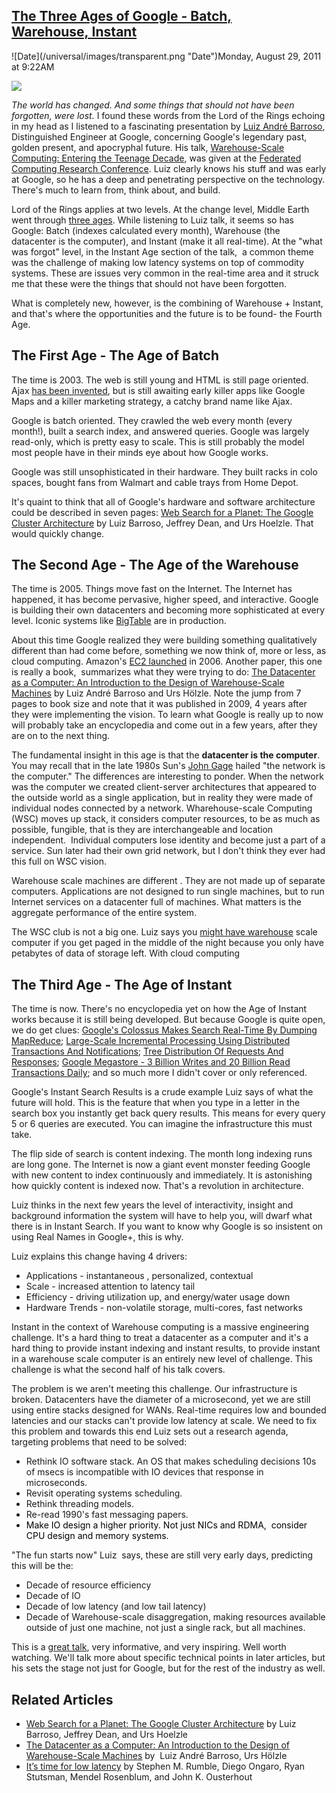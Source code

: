 ## [The Three Ages of Google - Batch, Warehouse, Instant](/blog/2011/8/29/the-three-ages-of-google-batch-warehouse-instant.html)

<div class="journal-entry-tag journal-entry-tag-post-title"><span class="posted-on">![Date](/universal/images/transparent.png "Date")Monday, August 29, 2011 at 9:22AM</span></div>

<div class="body">

[![](http://farm7.static.flickr.com/6193/6091368869_dc65aa3ed9_m.jpg)](http://highscalability.com/blog/2009/12/16/building-super-scalable-systems-blade-runner-meets-autonomic.html)

_The world has changed. And some things that should not have been forgotten, were lost._ I found these words from the Lord of the Rings echoing in my head as I listened to a fascinating presentation by [Luiz André Barroso](http://research.google.com/pubs/LuizBarroso.html), Distinguished Engineer at Google, concerning Google's legendary past, golden present, and apocryphal future. His talk, [Warehouse-Scale Computing: Entering the Teenage Decade](http://dl.acm.org/citation.cfm?id=2019527&CFID=39785911&CFTOKEN=33778723), was given at the [Federated Computing Research Conference](http://www.acm.org/fcrc/plenary_2011.html). Luiz clearly knows his stuff and was early at Google, so he has a deep and penetrating perspective on the technology. There's much to learn from, think about, and build.

Lord of the Rings applies at two levels. At the change level, Middle Earth went through [three ages](http://en.wikipedia.org/wiki/Middle-earth). While listening to Luiz talk, it seems so has Google: Batch (indexes calculated every month), Warehouse (the datacenter is the computer), and Instant (make it all real-time). At the "what was forgot" level, in the Instant Age section of the talk,  a common theme was the challenge of making low latency systems on top of commodity systems. These are issues very common in the real-time area and it struck me that these were the things that should not have been forgotten.

What is completely new, however, is the combining of Warehouse + Instant, and that's where the opportunities and the future is to be found- the Fourth Age.

## The First Age - The Age of Batch

The time is 2003\. The web is still young and HTML is still page oriented. Ajax [has been invented](http://garrettsmith.net/blog/archives/2006/01/microsoft_inven_1.html), but is still awaiting early killer apps like Google Maps and a killer marketing strategy, a catchy brand name like Ajax.

Google is batch oriented. They crawled the web every month (every month!), built a search index, and answered queries. Google was largely read-only, which is pretty easy to scale. This is still probably the model most people have in their minds eye about how Google works.

Google was still unsophisticated in their hardware. They built racks in colo spaces, bought fans from Walmart and cable trays from Home Depot.

It's quaint to think that all of Google's hardware and software architecture could be described in seven pages: [Web Search for a Planet: The Google Cluster Architecture](http://research.google.com/archive/googlecluster.html) by Luiz Barroso, Jeffrey Dean, and Urs Hoelzle. That would quickly change.

## The Second Age - The Age of the Warehouse

The time is 2005\. Things move fast on the Internet. The Internet has happened, it has become pervasive, higher speed, and interactive. Google is building their own datacenters and becoming more sophisticated at every level. Iconic systems like [BigTable](http://en.wikipedia.org/wiki/BigTable) are in production.

About this time Google realized they were building something qualitatively different than had come before, something we now think of, more or less, as cloud computing. Amazon's [EC2 launched](http://en.wikipedia.org/wiki/Amazon.com) in 2006\. Another paper, this one is really a book,  summarizes what they were trying to do: [The Datacenter as a Computer: An Introduction to the Design of Warehouse-Scale Machines](http://research.google.com/pubs/pub35290.html) by Luiz André Barroso and Urs Hölzle. Note the jump from 7 pages to book size and note that it was published in 2009, 4 years after they were implementing the vision. To learn what Google is really up to now will probably take an encyclopedia and come out in a few years, after they are on to the next thing.

The fundamental insight in this age is that the **datacenter is the computer**. You may recall that in the late 1980s Sun's [John Gage](http://en.wikipedia.org/wiki/John_Gage) hailed "the network is the computer." The differences are interesting to ponder. When the network was the computer we created client-server architectures that appeared to the outside world as a single application, but in reality they were made of individual nodes connected by a network. Wharehouse-scale Computing (WSC) moves up stack, it considers computer resources, to be as much as possible, fungible, that is they are interchangeable and location independent.  Individual computers lose identity and become just a part of a service. Sun later had their own grid network, but I don't think they ever had this full on WSC vision.

Warehouse scale machines are different . They are not made up of separate computers. Applications are not designed to run single machines, but to run Internet services on a datacenter full of machines. What matters is the aggregate performance of the entire system.

The WSC club is not a big one. Luiz says you [might have warehouse](http://www.youtube.com/watch?v=T7E-isbgwpk) scale computer if you get paged in the middle of the night because you only have petabytes of data of storage left. With cloud computing 

## The Third Age - The Age of Instant

The time is now. There's no encyclopedia yet on how the Age of Instant works because it is still being developed. But because Google is quite open, we do get clues: [Google's Colossus Makes Search Real-Time By Dumping MapReduce](http://highscalability.com/blog/2010/9/11/googles-colossus-makes-search-real-time-by-dumping-mapreduce.html); [Large-Scale Incremental Processing Using Distributed Transactions And Notifications](http://highscalability.com/blog/2010/10/1/google-paper-large-scale-incremental-processing-using-distri.html); [Tree Distribution Of Requests And Responses](http://highscalability.com/blog/2011/2/1/google-strategy-tree-distribution-of-requests-and-responses.html); [Google Megastore - 3 Billion Writes and 20 Billion Read Transactions Daily](http://highscalability.com/blog/2011/1/11/google-megastore-3-billion-writes-and-20-billion-read-transa.html); and so much more I didn't cover or only referenced.

Google's Instant Search Results is a crude example Luiz says of what the future will hold. This is the feature that when you type in a letter in the search box you instantly get back query results. This means for every query 5 or 6 queries are executed. You can imagine the infrastructure this must take.

The flip side of search is content indexing. The month long indexing runs are long gone. The Internet is now a giant event monster feeding Google with new content to index continuously and immediately. It is astonishing how quickly content is indexed now. That's a revolution in architecture.

Luiz thinks in the next few years the level of interactivity, insight and background information the system will have to help you, will dwarf what there is in Instant Search. If you want to know why Google is so insistent on using Real Names in Google+, this is why.

<div>Luiz explains this change having 4 drivers:

*   Applications - instantaneous , personalized, contextual
*   Scale - increased attention to latency tail
*   Efficiency - driving utilization up, and energy/water usage down
*   Hardware Trends - non-volatile storage, multi-cores, fast networks

Instant in the context of Warehouse computing is a massive engineering challenge. It's a hard thing to treat a datacenter as a computer and it's a hard thing to provide instant indexing and instant results, to provide instant in a warehouse scale computer is an entirely new level of challenge. This challenge is what the second half of his talk covers.

The problem is we aren't meeting this challenge. Our infrastructure is broken. Datacenters have the diameter of a microsecond, yet we are still using entire stacks designed for WANs. Real-time requires low and bounded latencies and our stacks can't provide low latency at scale. We need to fix this problem and towards this end Luiz sets out a research agenda, targeting problems that need to be solved:

*   Rethink IO software stack. An OS that makes scheduling decisions 10s of msecs is incompatible with IO devices that response in microseconds.
*   Revisit operating systems scheduling.
*   Rethink threading models.
*   Re-read 1990's fast messaging papers.
*   <span style="color: #000000;">Make IO design a higher priority. Not just NICs and RDMA,  consider CPU design and memory systems.</span>

"The fun starts now" Luiz <span> says, these are still very early days, predicting this will be the:

*   Decade of resource efficiency
*   Decade of IO
*   Decade of low latency (and low tail latency)
*   Decade of Warehouse-scale disaggregation, making resources available outside of just one machine, not just a single rack, but all machines.

This is a [great talk](http://dl.acm.org/citation.cfm?id=2019527&CFID=39785911&CFTOKEN=33778723), very informative, and very inspiring. Well worth watching. We'll talk more about specific technical points in later articles, but his sets the stage not just for Google, but for the rest of the industry as well.

## Related Articles

*   [Web Search for a Planet: The Google Cluster Architecture](http://research.google.com/archive/googlecluster.html) by Luiz Barroso, Jeffrey Dean, and Urs Hoelzle
*   [The Datacenter as a Computer: An Introduction to the Design of Warehouse-Scale Machines](http://research.google.com/pubs/pub35290.html) by  Luiz André Barroso, Urs Hölzle
*   [It’s time for low latency](http://www.usenix.org/event/hotos11/tech/final_files/Rumble.pdf) by Stephen M. Rumble, Diego Ongaro, Ryan Stutsman, Mendel Rosenblum, and John K. Ousterhout

</span></div>

</div>